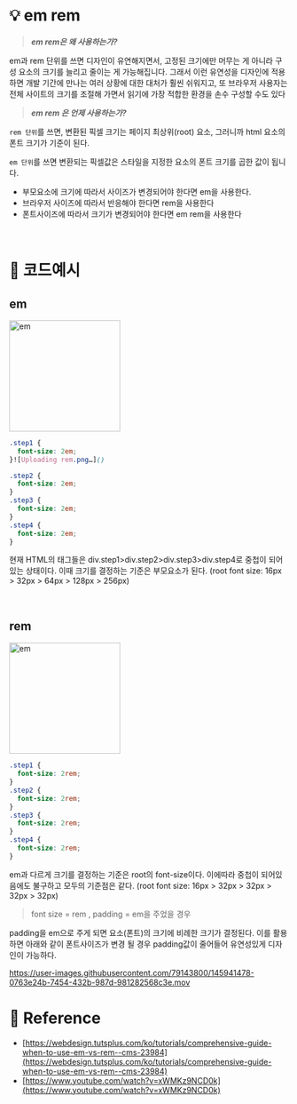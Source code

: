 # 💡 em rem

> **_em rem은 왜 사용하는가?_**

em과 rem 단위를 쓰면 디자인이 유연해지면서, 고정된 크기에만 머무는 게 아니라 구성 요소의 크기를 늘리고 줄이는 게 가능해집니다. 그래서 이런 유연성을 디자인에 적용하면 개발 기간에 만나는 여러 상황에 대한 대처가 훨씬 쉬워지고, 또 브라우저 사용자는 전체 사이트의 크기를 조절해 가면서 읽기에 가장 적합한 환경을 손수 구성할 수도 있다

> **_em rem 은 언제 사용하는가?_**

`rem 단위`를 쓰면, 변환된 픽셀 크기는 페이지 최상위(root) 요소, 그러니까 html 요소의 폰트 크기가 기준이 된다.

`em 단위`를 쓰면 변환되는 픽셀값은 스타일을 지정한 요소의 폰트 크기를 곱한 값이 됩니다.

- 부모요소에 크기에 따라서 사이즈가 변경되어야 한다면 em을 사용한다.
- 브라우저 사이즈에 따라서 반응해야 한다면 rem을 사용한다
- 폰트사이즈에 따라서 크기가 변경되어야 한다면 em rem을 사용한다

<br/>

# 🚀 코드예시

## em

<img width="200" alt="em" src="https://user-images.githubusercontent.com/79143800/145941407-a2380e11-4af0-43d6-8882-0a6a45e1878b.png">


```css
.step1 {
  font-size: 2em;
}![Uploading rem.png…]()

.step2 {
  font-size: 2em;
}
.step3 {
  font-size: 2em;
}
.step4 {
  font-size: 2em;
}
```

현재 HTML의 태그들은 div.step1>div.step2>div.step3>div.step4로 중첩이 되어 있는 상태이다. 이때 크기를 결정하는 기준은 부모요소가 된다. (root font size: 16px > 32px > 64px > 128px > 256px)

<br/>

## rem
<img width="200" alt="em" src="https://user-images.githubusercontent.com/79143800/145941351-92a0c0b3-2c8a-4026-b4f7-0095767a6ec4.png">

```css
.step1 {
  font-size: 2rem;
}
.step2 {
  font-size: 2rem;
}
.step3 {
  font-size: 2rem;
}
.step4 {
  font-size: 2rem;
}
```

em과 다르게 크기를 결정하는 기준은 root의 font-size이다. 이에따라 중첩이 되어있음에도 불구하고 모두의 기준점은 같다. (root font size: 16px > 32px > 32px > 32px > 32px)

> font size = rem , padding = em을 주었을 경우

padding을 em으로 주게 되면 요소(폰트)의 크기에 비례한 크기가 결정된다. 이를 활용하면 아래와 같이 폰트사이즈가 변경 될 경우 padding값이 줄어들어 유연성있게 디자인이 가능하다.


https://user-images.githubusercontent.com/79143800/145941478-0763e24b-7454-432b-987d-981282568c3e.mov





# 🔗 Reference

- [https://webdesign.tutsplus.com/ko/tutorials/comprehensive-guide-when-to-use-em-vs-rem--cms-23984](https://webdesign.tutsplus.com/ko/tutorials/comprehensive-guide-when-to-use-em-vs-rem--cms-23984)
- [https://www.youtube.com/watch?v=xWMKz9NCD0k](https://www.youtube.com/watch?v=xWMKz9NCD0k)
